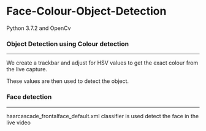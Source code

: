 # Face-Colour-Object-Detection

Python 3.7.2 and OpenCv

### Object Detection using Colour detection

------

We create a trackbar and adjust for HSV values to get the exact colour from the live capture.

These values are then used to detect the object.

### Face detection

------

haarcascade_frontalface_default.xml classifier is used detect the face in the live video







